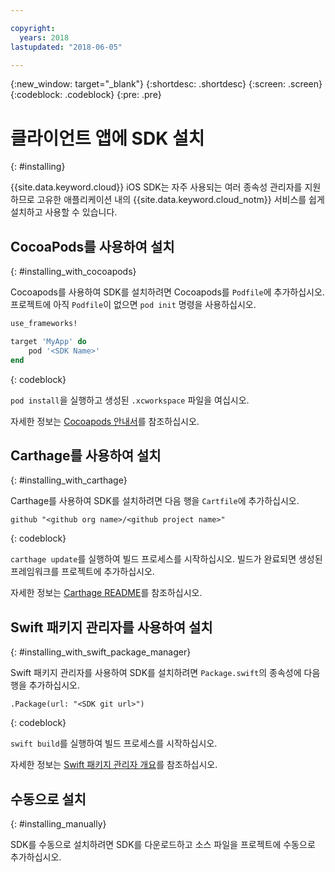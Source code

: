 ```yaml
---

copyright:
  years: 2018
lastupdated: "2018-06-05"

---
```

{:new_window: target="_blank"}
{:shortdesc: .shortdesc}
{:screen: .screen}
{:codeblock: .codeblock}
{:pre: .pre}

# 클라이언트 앱에 SDK 설치
{: #installing}

{{site.data.keyword.cloud}} iOS SDK는 자주 사용되는 여러 종속성 관리자를 지원하므로 고유한 애플리케이션 내의 {{site.data.keyword.cloud_notm}} 서비스를 쉽게 설치하고 사용할 수 있습니다.

## CocoaPods를 사용하여 설치
{: #installing_with_cocoapods}

Cocoapods를 사용하여 SDK를 설치하려면 Cocoapods를 `Podfile`에 추가하십시오. 프로젝트에 아직 `Podfile`이 없으면 `pod init` 명령을 사용하십시오.
```ruby
use_frameworks!

target 'MyApp' do
    pod '<SDK Name>'
end
```
{: codeblock}

`pod install`을 실행하고 생성된 `.xcworkspace` 파일을 여십시오.

자세한 정보는 [Cocoapods 안내서](https://guides.cocoapods.org/using/index.html)를 참조하십시오.

## Carthage를 사용하여 설치
{: #installing_with_carthage}

Carthage를 사용하여 SDK를 설치하려면 다음 행을 `Cartfile`에 추가하십시오.
```
github "<github org name>/<github project name>"
```
{: codeblock}

`carthage update`를 실행하여 빌드 프로세스를 시작하십시오. 빌드가 완료되면 생성된 프레임워크를 프로젝트에 추가하십시오. 

자세한 정보는 [Carthage README](https://github.com/Carthage/Carthage#getting-started)를 참조하십시오.

## Swift 패키지 관리자를 사용하여 설치
{: #installing_with_swift_package_manager}

Swift 패키지 관리자를 사용하여 SDK를 설치하려면 `Package.swift`의 종속성에 다음 행을 추가하십시오.
```
.Package(url: "<SDK git url>")
```
{: codeblock}

`swift build`를 실행하여 빌드 프로세스를 시작하십시오. 

자세한 정보는 [Swift 패키지 관리자 개요](https://swift.org/package-manager/)를 참조하십시오.

## 수동으로 설치
{: #installing_manually}

SDK를 수동으로 설치하려면 SDK를 다운로드하고 소스 파일을 프로젝트에 수동으로 추가하십시오.
